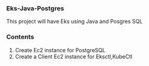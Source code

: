 ### Eks-Java-Postgres
This project will have Eks using Java and Posgres SQL

### Contents
1. Create Ec2 instance for PostgreSQL
2. Create a Client Ec2 instance for Eksctl,KubeCtl


